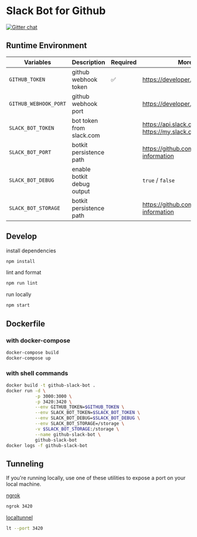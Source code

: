 # Slack Bot for Github

[![Gitter chat](https://badges.gitter.im/gitterHQ/gitter.png)](https://gitter.im/github-slack-bot/Lobby)

## Runtime Environment

| Variables             | Description                | Required           | More Information                                                        |
|-----------------------|----------------------------|--------------------|-------------------------------------------------------------------------|
| `GITHUB_TOKEN`        | github webhook token       | :white_check_mark: | https://developer.github.com/webhooks/                                  |
| `GITHUB_WEBHOOK_PORT` | github webhook port        |                    | https://developer.github.com/webhooks/                                  |
| `SLACK_BOT_TOKEN`     | bot token from slack.com   |                    | https://api.slack.com/bot-users / https://my.slack.com/services/new/bot |
| `SLACK_BOT_PORT`      | botkit persistence path    |                    | https://github.com/howdyai/botkit#storing-information                   |
| `SLACK_BOT_DEBUG`     | enable botkit debug output |                    | `true` / `false`                                                        |
| `SLACK_BOT_STORAGE`   | botkit persistence path    |                    | https://github.com/howdyai/botkit#storing-information                   |


## Develop

install dependencies

```bash
npm install
```

lint and format

```bash
npm run lint
```

run locally

```bash
npm start
```


## Dockerfile

### with docker-compose

```bash
docker-compose build
docker-compose up
```

### with shell commands

```bash
docker build -t github-slack-bot .
docker run -d \
           -p 3000:3000 \
           -p 3420:3420 \
           --env GITHUB_TOKEN=$GITHUB_TOKEN \
           --env SLACK_BOT_TOKEN=$SLACK_BOT_TOKEN \
           --env SLACK_BOT_DEBUG=$SLACK_BOT_DEBUG \
           --env SLACK_BOT_STORAGE=/storage \
           -v $SLACK_BOT_STORAGE:/storage \
           --name github-slack-bot \
           github-slack-bot
docker logs -f github-slack-bot
```


## Tunneling

If you're running locally, use one of these utilities to expose a port on your local machine.

[ngrok](ngrok.com)

```bash
ngrok 3420
```

[localtunnel](https://localtunnel.github.io/www/)

```bash
lt --port 3420
```
